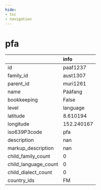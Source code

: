 ```yaml
---
hide:
- toc
- navigation
---
```

# pfa
|                      | info       |
|:---------------------|:-----------|
| id                   | paaf1237   |
| family_id            | aust1307   |
| parent_id            | muri1261   |
| name                 | Pááfang    |
| bookkeeping          | False      |
| level                | language   |
| latitude             | 8.610194   |
| longitude            | 152.240167 |
| iso639P3code         | pfa        |
| description          | nan        |
| markup_description   | nan        |
| child_family_count   | 0          |
| child_language_count | 0          |
| child_dialect_count  | 0          |
| country_ids          | FM         |